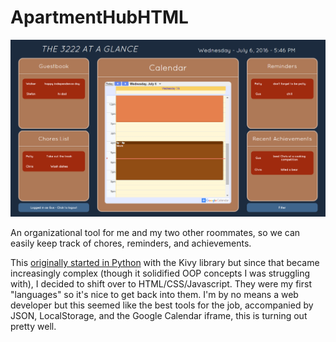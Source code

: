 # ApartmentHubHTML

![The home screen](/imgs/ApartmentHub.png?raw=true "The Home Screen for the Apartment Hub")

An organizational tool for me and my two other roommates, so we can easily keep track of chores, reminders, and achievements.

This [originally started in Python](https://github.com/GusVieweg/ApartmentHub) with the Kivy library but since that became increasingly complex (though it solidified OOP concepts I was struggling with), I decided to shift over to HTML/CSS/Javascript.  They were my first "languages" so it's nice to get back into them.  I'm by no means a web developer but this seemed like the best tools for the job, accompanied by JSON, LocalStorage, and the Google Calendar iframe, this is turning out pretty well.
